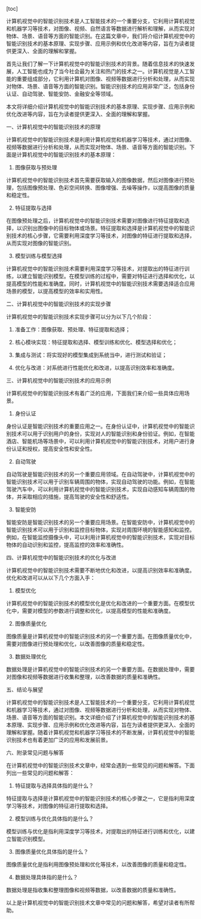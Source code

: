 
[toc]                    
                
                
计算机视觉中的智能识别技术是人工智能技术的一个重要分支，它利用计算机视觉和机器学习等技术，对图像、视频、自然语言等数据进行解析和理解，从而实现对物体、场景、语音等方面的智能识别。在这篇文章中，我们将介绍计算机视觉中的智能识别技术的基本原理、实现步骤、应用示例和优化改进等内容，旨在为读者提供更深入、全面的理解和掌握。

首先让我们了解一下计算机视觉中的智能识别技术的背景。随着信息技术的快速发展，人工智能也成为了当今社会最为关注和热门的技术之一。计算机视觉是人工智能的重要组成部分，它利用计算机对图像、视频等数据进行分析和处理，从而实现对物体、场景、语音等方面的智能识别。智能识别技术的应用非常广泛，包括身份认证、自动驾驶、智能安防、金融安全等领域。

本文将详细介绍计算机视觉中的智能识别技术的基本原理、实现步骤、应用示例和优化改进等内容，旨在为读者提供更深入、全面的理解和掌握。

一、计算机视觉中的智能识别技术的原理

计算机视觉中的智能识别技术是利用计算机视觉和机器学习等技术，通过对图像、视频等数据进行分析和处理，从而实现对物体、场景、语音等方面的智能识别。下面是计算机视觉中的智能识别技术的基本原理：

1. 图像获取与预处理

计算机视觉中的智能识别技术首先需要获取输入的图像数据，然后对图像进行预处理，包括图像预处理、色彩空间转换、图像增强、去噪等操作，以提高图像的质量和稳定性。

2. 特征提取与选择

在图像预处理之后，计算机视觉中的智能识别技术需要对图像进行特征提取和选择，以识别出图像中的目标物体或场景。特征提取和选择是计算机视觉中的智能识别技术的核心步骤，它需要利用深度学习等技术，对图像的特征进行提取和选择，从而实现对图像的智能识别。

3. 模型训练与模型选择

计算机视觉中的智能识别技术需要利用深度学习等技术，对提取出的特征进行训练，以建立智能识别模型。在模型训练的过程中，需要对特征进行选择和优化，以提高模型的性能和准确度。同时，计算机视觉中的智能识别技术需要选择适合应用场景的模型，以提高模型的效率和实用性。

二、计算机视觉中的智能识别技术的实现步骤

计算机视觉中的智能识别技术实现步骤可以分为以下几个阶段：

1. 准备工作：图像获取、预处理、特征提取和选择；

2. 核心模块实现：特征提取和选择、模型训练和优化、模型选择和优化；

3. 集成与测试：将实现好的模型集成到系统当中，进行测试和验证；

4. 优化与改进：对系统进行性能优化和改进，以提高识别效率和准确度。

三、计算机视觉中的智能识别技术的应用示例

计算机视觉中的智能识别技术有着广泛的应用，下面我们来介绍一些具体应用场景。

1. 身份认证

身份认证是智能识别技术的重要应用之一。在身份认证中，计算机视觉中的智能识别技术可以用于识别用户的身份，实现对人的智能识别和身份验证。例如，在智能酒店、智能机场等场景中，可以利用计算机视觉中的智能识别技术，对用户进行身份认证和授权，提高安全性和安全性。

2. 自动驾驶

自动驾驶是智能识别技术的另一个重要应用领域。在自动驾驶中，计算机视觉中的智能识别技术可以用于识别车辆周围的物体，实现自动驾驶的功能。例如，在智能驾驶汽车中，可以利用计算机视觉中的智能识别技术，实现自动感知车辆周围的物体，并采取相应的措施，提高驾驶的安全性和舒适性。

3. 智能安防

智能安防是智能识别技术的另一个重要应用场景。在智能安防中，计算机视觉中的智能识别技术可以用于识别和监控目标物体，实现对周围环境的智能感知和监控。例如，在智能监控摄像头中，可以利用计算机视觉中的智能识别技术，实现对目标物体的自动识别和监控，提高监控的效率和准确性。

四、计算机视觉中的智能识别技术的优化与改进

计算机视觉中的智能识别技术需要不断地优化和改进，以提高识别效率和准确度。优化和改进可以从以下几个方面入手：

1. 模型优化

计算机视觉中的智能识别技术的模型优化是优化和改进的一个重要方面。在模型优化中，需要对模型的参数进行调整和优化，以提高模型的性能和准确度。

2. 图像质量优化

图像质量是计算机视觉中的智能识别技术的另一个重要方面。在图像质量优化中，需要对图像进行预处理和优化，以改善图像的质量和稳定性。

3. 数据处理优化

数据处理是计算机视觉中的智能识别技术的另一个重要方面。在数据处理中，需要对图像和视频等数据进行收集和整理，以改善数据的质量和准确性。

五、结论与展望

计算机视觉中的智能识别技术是人工智能技术的一个重要分支，它利用计算机视觉和机器学习等技术，通过对图像、视频等数据进行分析和处理，从而实现对物体、场景、语音等方面的智能识别。本文详细介绍了计算机视觉中的智能识别技术的基本原理、实现步骤、应用示例和优化改进等内容，旨在为读者提供更深入、全面的理解和掌握。随着计算机视觉和机器学习等技术的不断发展，计算机视觉中的智能识别技术也有着更加广泛的应用和发展前景。

六、附录常见问题与解答

在计算机视觉中的智能识别技术文章中，经常会遇到一些常见的问题和解答。下面列出一些常见的问题和解答：

1. 特征提取与选择具体指的是什么？

特征提取与选择是计算机视觉中的智能识别技术的核心步骤之一，它是指利用深度学习等技术，对图像的特征进行提取和选择。

2. 模型训练与优化具体指的是什么？

模型训练与优化是指利用深度学习等技术，对提取出的特征进行训练和优化，以建立智能识别模型。

3. 图像质量优化具体指的是什么？

图像质量优化是指利用图像预处理和优化等技术，以改善图像的质量和稳定性。

4. 数据处理具体指的是什么？

数据处理是指收集和整理图像和视频等数据，以改善数据的质量和准确性。

以上是计算机视觉中的智能识别技术文章中常见的问题和解答，希望对读者有所帮助。

